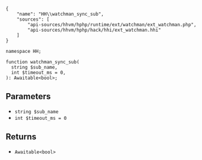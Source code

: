 ``` yamlmeta
{
    "name": "HH\\watchman_sync_sub",
    "sources": [
        "api-sources/hhvm/hphp/runtime/ext/watchman/ext_watchman.php",
        "api-sources/hhvm/hphp/hack/hhi/ext_watchman.hhi"
    ]
}
```




``` Hack
namespace HH;

function watchman_sync_sub(
  string $sub_name,
  int $timeout_ms = 0,
): Awaitable<bool>;
```




## Parameters




+ ` string $sub_name `
+ ` int $timeout_ms = 0 `




## Returns




* ` Awaitable<bool> `
<!-- HHAPIDOC -->

